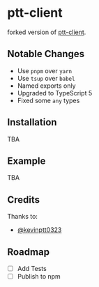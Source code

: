 # ptt-client

forked version of [ptt-client](https://github.com/kevinptt0323/ptt-client).

## Notable Changes

- Use `pnpm` over `yarn`
- Use `tsup` over `babel`
- Named exports only
- Upgraded to TypeScript 5
- Fixed some `any` types

## Installation

TBA

## Example

TBA

## Credits

Thanks to:

- [@kevinptt0323](https://github.com/kevinptt0323)

## Roadmap

- [ ] Add Tests
- [ ] Publish to npm
